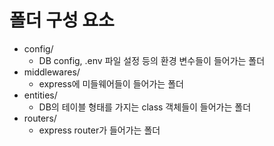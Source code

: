 # **폴더 구성 요소**

- config/
  - DB config, .env 파일 설정 등의 환경 변수들이 들어가는 폴더
- middlewares/
  - express에 미들웨어들이 들어가는 폴더
- entities/
  - DB의 테이블 형태를 가지는 class 객체들이 들어가는 폴더
- routers/
  - express router가 들어가는 폴더
